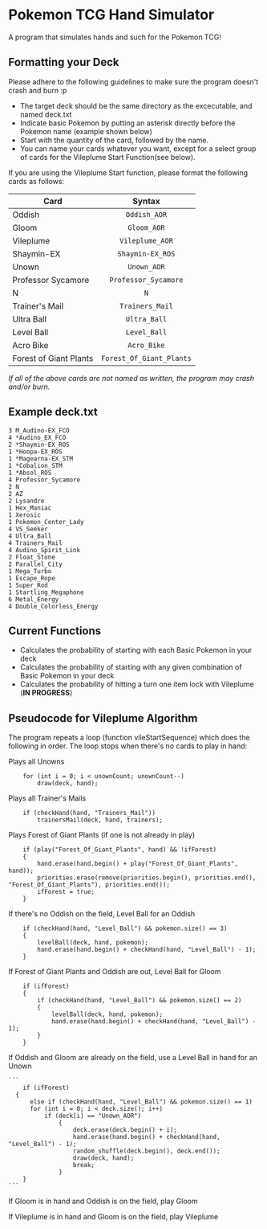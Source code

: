 # Pokemon TCG Hand Simulator
A program that simulates hands and such for the Pokemon TCG!

## Formatting your Deck

Please adhere to the following guidelines to make sure the program doesn't crash and burn :p

* The target deck should be the same directory as the excecutable, and named deck.txt
* Indicate basic Pokemon by putting an asterisk directly before the Pokemon name (example shown below)
* Start with the quantity of the card, followed by the name. 
* You can name your cards whatever you want, except for a select group of cards for the Vileplume Start Function(see below).

If you are using the Vileplume Start function, please format the following cards as follows:

| Card                   | Syntax                   |
| -----------------------|:------------------------:|
| Oddish                 | `Oddish_AOR`             |
| Gloom                  | `Gloom_AOR`              | 
| Vileplume              | `Vileplume_AOR`          |
| Shaymin-EX             | `Shaymin-EX_ROS`         |
| Unown                  | `Unown_AOR`              |
| Professor Sycamore     | `Professor_Sycamore`     |
| N                      | `N`                      |
| Trainer's Mail         | `Trainers_Mail`          |
| Ultra Ball             | `Ultra_Ball`             |
| Level Ball             | `Level_Ball`             |
| Acro Bike              | `Acro_Bike`              |
| Forest of Giant Plants | `Forest_Of_Giant_Plants` |

*If all of the above cards are not named as written, the program may crash and/or burn.*

## Example deck.txt

```
3 M_Audino-EX_FCO
4 *Audino_EX_FCO
2 *Shaymin-EX_ROS
1 *Hoopa-EX_ROS
1 *Magearna-EX_STM
1 *Cobalion_STM
1 *Absol_ROS
4 Professor_Sycamore
2 N
2 AZ
2 Lysandre
1 Hex_Maniac
1 Xerosic
1 Pokemon_Center_Lady
4 VS_Seeker
4 Ultra_Ball
4 Trainers_Mail
4 Audino_Spirit_Link
2 Float_Stone
2 Parallel_City
1 Mega_Turbo
1 Escape_Rope
1 Super_Rod
1 Startling_Megaphone
6 Metal_Energy
4 Double_Colorless_Energy
```

## Current Functions

* Calculates the probability of starting with each Basic Pokemon in your deck
* Calculates the probability of starting with any given combination of Basic Pokemon in your deck
* Calculates the probability of hitting a turn one item lock with Vileplume (**IN PROGRESS**)

## Pseudocode for Vileplume Algorithm

The program repeats a loop (function vileStartSequence) which does the following in order. The loop stops when there's no cards to play in hand:

Plays all Unowns
```
	for (int i = 0; i < unownCount; unownCount--)
		draw(deck, hand);
```
Plays all Trainer's Mails
```
	if (checkHand(hand, "Trainers_Mail"))
		trainersMail(deck, hand, trainers);
```
Plays Forest of Giant Plants (if one is not already in play)
```
	if (play("Forest_Of_Giant_Plants", hand) && !ifForest)
	{
		hand.erase(hand.begin() + play("Forest_Of_Giant_Plants", hand));
		priorities.erase(remove(priorities.begin(), priorities.end(), "Forest_Of_Giant_Plants"), priorities.end());
		ifForest = true;
	}
```

If there's no Oddish on the field, Level Ball for an Oddish

```
	if (checkHand(hand, "Level_Ball") && pokemon.size() == 3)
	{
		levelBall(deck, hand, pokemon);
		hand.erase(hand.begin() + checkHand(hand, "Level_Ball") - 1);
	}
```

If Forest of Giant Plants and Oddish are out, Level Ball for Gloom

```
	if (ifForest)
	{
		if (checkHand(hand, "Level_Ball") && pokemon.size() == 2)
		{
			levelBall(deck, hand, pokemon);
			hand.erase(hand.begin() + checkHand(hand, "Level_Ball") - 1);
		}
	}
```
	
If Oddish and Gloom are already on the field, use a Level Ball in hand for an Unown
	
	```
		if (ifForest)
	  {
		  else if (checkHand(hand, "Level_Ball") && pokemon.size() == 1)
		  for (int i = 0; i < deck.size(); i++)
			  if (deck[i] == "Unown_AOR")
				  {
					  deck.erase(deck.begin() + i);
					  hand.erase(hand.begin() + checkHand(hand, "Level_Ball") - 1);
					  random_shuffle(deck.begin(), deck.end());
					  draw(deck, hand);
					  break;
				  }
		}
	```

If Gloom is in hand and Oddish is on the field, play Gloom

If Vileplume is in hand and Gloom is on the field, play Vileplume
